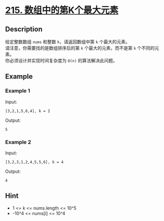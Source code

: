 # [215. 数组中的第K个最大元素](https://leetcode.cn/problems/kth-largest-element-in-an-array/description/)
## Description
给定整数数组 `nums` 和整数 `k`，请返回数组中第 `k` 个最大的元素。  
请注意，你需要找的是数组排序后的第 `k` 个最大的元素，而不是第 `k` 个不同的元素。  
你必须设计并实现时间复杂度为 `O(n)` 的算法解决此问题。  
## Example
### Example 1
Input:  
```
[3,2,1,5,6,4], k = 2
```
Output:
```
5
```
### Example 2
Input:  
```
[3,2,3,1,2,4,5,5,6], k = 4
```
Output:
```
4
```
## Hint
- 1 <= k <= nums.length <= 10^5
- -10^4 <= nums[i] <= 10^4
